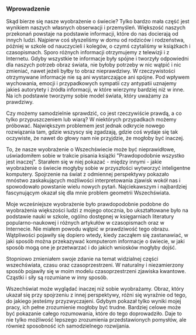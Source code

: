 ### Wprowadzenie

Skąd bierze się nasze wyobrażenie o świecie?
Tylko bardzo mała część jest wynikiem naszych własnych obserwacji i przemyśleń.
Większość naszych przekonań powstaje na podstawie informacji, które do nas docierają od innych ludzi.
Najpierw coś słyszeliśmy w domu od rodziców i rodzeństwa, później w szkole od nauczycieli i kolegów,
o czymś czytaliśmy w książkach i czasopismach. Sporo różnych informacji otrzymujemy z telewizji i z Internetu.
Gdyby wszystkie te informacje były spójne i tworzyły odpowiedni dla naszych potrzeb obraz świata,
nie byłoby potrzeby w nic wątpić i nic zmieniać, nawet jeżeli byłby to obraz nieprawdziwy.
W rzeczywistości otrzymywane informacje nie są ani wystarczające ani spójne.
Pod wpływem wychowania, emocji i przypadkowych sympatii czy antypatii uznajemy jakieś autorytety i źródła informacji,
w które wierzymy bardziej niż w inne. Na ich podstawie tworzymy sobie model świata, który uważamy za prawdziwy.

Czy możemy samodzielnie sprawdzić, co jest rzeczywiście prawdą, a co tylko przypuszczeniem lub wiarą?
W niektórych przypadkach możemy próbować. Największym  problemem jest jednak odkrycie nowego rozwiązania tam,
gdzie wszyscy się zgadzają, gdzie coś wydaje się tak oczywiste, że nawet do głowy nam nie przyjdzie,
że mogłoby być inaczej.

To, że nasze wyobrażenie o Wszechświecie może być nieprawidłowe, uświadomiłem sobie w trakcie pisania książki
"Prawdopodobnie wszystko jest inaczej". Starałem się w niej pokazać - między innymi - jakie wyobrażenie o świecie
mogłyby sobie w przyszłości wytworzyć inteligentne komputery.
Spojrzenie na świat z odmiennej perspektywy pokazało mnóstwo zaskakujących możliwości interpretowania zjawisk wokół nas
i spowodowało powstanie wielu nowych pytań.
Najciekawszym i najbardziej fascynującym okazał się dla mnie problem geometrii Wszechświata.

Moje wcześniejsze wyobrażenie było prawdopodobnie podobne do wyobrażenia większości ludzi z mojego otocznia,
bo ukształtowane było na podstawie nauki w szkole, ogólno dostępnej w księgarniach literatury popularno-naukowej
i różnych artykułów w czasopismach oraz w Internecie. Nie miałem powodu wątpić w prawdziwość tego obrazu.
Wątpliwości pojawiły się dopiero wtedy, kiedy zacząłem się zastanawiać, w jaki sposób można przekazywać
komputerom informacje o świecie, w jaki sposób mogą one je przetwarzać i do jakich wniosków mogłyby dojść.

Stopniowo zmieniałem swoje zdanie na temat widzialnej części wszechświata, czasu oraz czasoprzestrzeni.
W naturalny i niezamierzony sposób pojawiły się w moim modelu czasoprzestrzeni zjawiska kwantowe.
Cząstki i siły są rozumiane w inny sposób.

Wszechświat może wyglądać inaczej niż sobie wyobrażamy. Obraz, który ukazał się przy spojrzeniu z innej perspektywy,
różni się wyraźnie od tego, do jakiego jesteśmy przyzwyczajeni.
Gdybym pokazał tylko wyniki mojej pracy, ich pełne zrozumienie mogłoby być trudne.
Bardziej celowe może być pokazanie całego rozumowania, które do tego doprowadziło.
Daje to nie tylko możliwość lepszego zrozumienia przedstawionych pomysłów,
ale również sposobność ich samodzielnego rozwijania.
